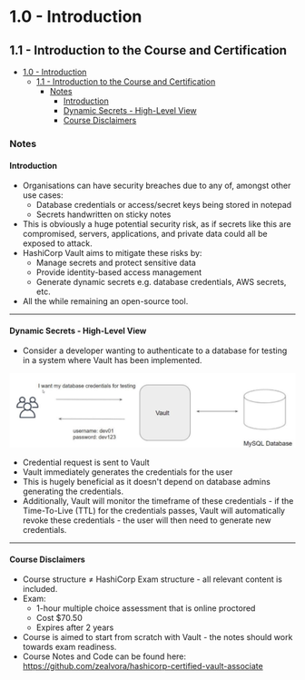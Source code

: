# 1.0 - Introduction

## 1.1 - Introduction to the Course and Certification

- [1.0 - Introduction](#10---introduction)
  - [1.1 - Introduction to the Course and Certification](#11---introduction-to-the-course-and-certification)
    - [Notes](#notes)
      - [Introduction](#introduction)
      - [Dynamic Secrets - High-Level View](#dynamic-secrets---high-level-view)
      - [Course Disclaimers](#course-disclaimers)

### Notes

#### Introduction

- Organisations can have security breaches due to any of, amongst other use cases:
  - Database credentials or access/secret keys being stored in notepad
  - Secrets handwritten on sticky notes
- This is obviously a huge potential security risk, as if secrets like this are compromised, servers, applications, and private data could all be exposed to attack.
- HashiCorp Vault aims to mitigate these risks by:
  - Manage secrets and protect sensitive data
  - Provide identity-based access management
  - Generate dynamic secrets e.g. database credentials, AWS secrets, etc.
- All the while remaining an open-source tool.

---

#### Dynamic Secrets - High-Level View

- Consider a developer wanting to authenticate to a database for testing in a system where Vault has been implemented.

![Untitled](img/01_Introduction/example-data-flow.png)

- Credential request is sent to Vault
- Vault immediately generates the credentials for the user
- This is hugely beneficial as it doesn't depend on database admins generating the credentials.
- Additionally, Vault will monitor the timeframe of these credentials - if the Time-To-Live (TTL) for the credentials passes, Vault will automatically revoke these credentials - the user will then need to generate new credentials.

---

#### Course Disclaimers

- Course structure &ne; HashiCorp Exam structure - all relevant content is included.
- Exam:
  - 1-hour multiple choice assessment that is online proctored
  - Cost $70.50
  - Expires after 2 years
- Course is aimed to start from scratch with Vault - the notes should work towards exam readiness.
- Course Notes and Code can be found here:
<https://github.com/zealvora/hashicorp-certified-vault-associate>
